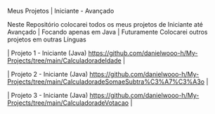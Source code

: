 
Meus Projetos | Iniciante - Avançado

Neste Repositório colocarei todos os meus projetos de Iniciante até Avançado |
Focando apenas em Java | Futuramente Colocarei outros projetos em outras Línguas

| Projeto 1 - Iniciante (Java)
https://github.com/danielwooo-h/My-Projects/tree/main/CalculadoradeIdade |

| Projeto 2 - Iniciante (Java)
https://github.com/danielwooo-h/My-Projects/tree/main/CalculadoradeSomaeSubtra%C3%A7%C3%A3o |

| Projeto 3 - Iniciante (Java)
https://github.com/danielwooo-h/My-Projects/tree/main/CalculadoradeVotacao |
